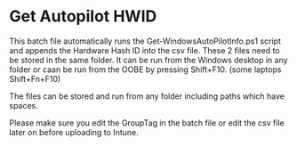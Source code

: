# Get Autopilot HWID
This batch file automatically runs the Get-WindowsAutoPilotInfo.ps1 script and appends the Hardware Hash ID into the csv file.
These 2 files need to be stored in the same folder.
It can be run from the Windows desktop in any folder or caan be run from the OOBE by pressing Shift+F10. (some laptops Shift+Fn+F10)

The files can be stored and run from any folder including paths which have spaces.

Please make sure you edit the GroupTag in the batch file or edit the csv file later on before uploading to Intune.

